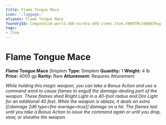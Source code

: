 ```yaml
---
title: Flame Tongue Mace
icon: ':luggage:'
aliases: Flame Tongue Mace
foundryId: Compendium.world.ddb-eureka-ddb-items.Item.V8NdTMul08W8CRog
tags:
- Item
---
```


# Flame Tongue Mace

**Flame Tongue Mace**
_Simplem_
**Type:** Simplem
**Quantity:** 1
**Weight:** 4 lb
**Price:** 4000 gp
**Rarity:** Rare
**Attunement:** Requires Attunement

*While holding this magic weapon, you can take a Bonus Action and use a command word to cause flames to engulf the damage-dealing part of the weapon. These flames shed Bright Light in a 40-foot radius and Dim Light for an additional 40 feet. While the weapon is ablaze, it deals an extra  [[/damage 2d6 type=fire average=true]] damage on a hit. The flames last until you take a Bonus Action to issue the command again or until you drop, stow, or sheathe the weapon.*